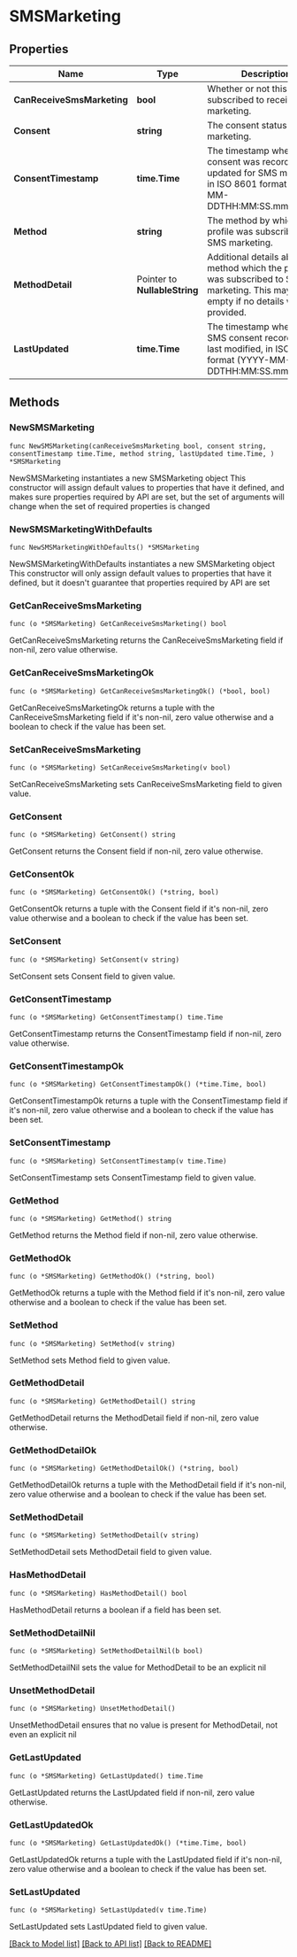# SMSMarketing

## Properties

Name | Type | Description | Notes
------------ | ------------- | ------------- | -------------
**CanReceiveSmsMarketing** | **bool** | Whether or not this profile is subscribed to receive SMS marketing. | 
**Consent** | **string** | The consent status for SMS marketing. | 
**ConsentTimestamp** | **time.Time** | The timestamp when consent was recorded or updated for SMS marketing, in ISO 8601 format (YYYY-MM-DDTHH:MM:SS.mmmmmm). | 
**Method** | **string** | The method by which the profile was subscribed to SMS marketing. | 
**MethodDetail** | Pointer to **NullableString** | Additional details about the method which the profile was subscribed to SMS marketing. This may be empty if no details were provided. | [optional] [default to ""]
**LastUpdated** | **time.Time** | The timestamp when the SMS consent record was last modified, in ISO 8601 format (YYYY-MM-DDTHH:MM:SS.mmmmmm). | 

## Methods

### NewSMSMarketing

`func NewSMSMarketing(canReceiveSmsMarketing bool, consent string, consentTimestamp time.Time, method string, lastUpdated time.Time, ) *SMSMarketing`

NewSMSMarketing instantiates a new SMSMarketing object
This constructor will assign default values to properties that have it defined,
and makes sure properties required by API are set, but the set of arguments
will change when the set of required properties is changed

### NewSMSMarketingWithDefaults

`func NewSMSMarketingWithDefaults() *SMSMarketing`

NewSMSMarketingWithDefaults instantiates a new SMSMarketing object
This constructor will only assign default values to properties that have it defined,
but it doesn't guarantee that properties required by API are set

### GetCanReceiveSmsMarketing

`func (o *SMSMarketing) GetCanReceiveSmsMarketing() bool`

GetCanReceiveSmsMarketing returns the CanReceiveSmsMarketing field if non-nil, zero value otherwise.

### GetCanReceiveSmsMarketingOk

`func (o *SMSMarketing) GetCanReceiveSmsMarketingOk() (*bool, bool)`

GetCanReceiveSmsMarketingOk returns a tuple with the CanReceiveSmsMarketing field if it's non-nil, zero value otherwise
and a boolean to check if the value has been set.

### SetCanReceiveSmsMarketing

`func (o *SMSMarketing) SetCanReceiveSmsMarketing(v bool)`

SetCanReceiveSmsMarketing sets CanReceiveSmsMarketing field to given value.


### GetConsent

`func (o *SMSMarketing) GetConsent() string`

GetConsent returns the Consent field if non-nil, zero value otherwise.

### GetConsentOk

`func (o *SMSMarketing) GetConsentOk() (*string, bool)`

GetConsentOk returns a tuple with the Consent field if it's non-nil, zero value otherwise
and a boolean to check if the value has been set.

### SetConsent

`func (o *SMSMarketing) SetConsent(v string)`

SetConsent sets Consent field to given value.


### GetConsentTimestamp

`func (o *SMSMarketing) GetConsentTimestamp() time.Time`

GetConsentTimestamp returns the ConsentTimestamp field if non-nil, zero value otherwise.

### GetConsentTimestampOk

`func (o *SMSMarketing) GetConsentTimestampOk() (*time.Time, bool)`

GetConsentTimestampOk returns a tuple with the ConsentTimestamp field if it's non-nil, zero value otherwise
and a boolean to check if the value has been set.

### SetConsentTimestamp

`func (o *SMSMarketing) SetConsentTimestamp(v time.Time)`

SetConsentTimestamp sets ConsentTimestamp field to given value.


### GetMethod

`func (o *SMSMarketing) GetMethod() string`

GetMethod returns the Method field if non-nil, zero value otherwise.

### GetMethodOk

`func (o *SMSMarketing) GetMethodOk() (*string, bool)`

GetMethodOk returns a tuple with the Method field if it's non-nil, zero value otherwise
and a boolean to check if the value has been set.

### SetMethod

`func (o *SMSMarketing) SetMethod(v string)`

SetMethod sets Method field to given value.


### GetMethodDetail

`func (o *SMSMarketing) GetMethodDetail() string`

GetMethodDetail returns the MethodDetail field if non-nil, zero value otherwise.

### GetMethodDetailOk

`func (o *SMSMarketing) GetMethodDetailOk() (*string, bool)`

GetMethodDetailOk returns a tuple with the MethodDetail field if it's non-nil, zero value otherwise
and a boolean to check if the value has been set.

### SetMethodDetail

`func (o *SMSMarketing) SetMethodDetail(v string)`

SetMethodDetail sets MethodDetail field to given value.

### HasMethodDetail

`func (o *SMSMarketing) HasMethodDetail() bool`

HasMethodDetail returns a boolean if a field has been set.

### SetMethodDetailNil

`func (o *SMSMarketing) SetMethodDetailNil(b bool)`

 SetMethodDetailNil sets the value for MethodDetail to be an explicit nil

### UnsetMethodDetail
`func (o *SMSMarketing) UnsetMethodDetail()`

UnsetMethodDetail ensures that no value is present for MethodDetail, not even an explicit nil
### GetLastUpdated

`func (o *SMSMarketing) GetLastUpdated() time.Time`

GetLastUpdated returns the LastUpdated field if non-nil, zero value otherwise.

### GetLastUpdatedOk

`func (o *SMSMarketing) GetLastUpdatedOk() (*time.Time, bool)`

GetLastUpdatedOk returns a tuple with the LastUpdated field if it's non-nil, zero value otherwise
and a boolean to check if the value has been set.

### SetLastUpdated

`func (o *SMSMarketing) SetLastUpdated(v time.Time)`

SetLastUpdated sets LastUpdated field to given value.



[[Back to Model list]](../README.md#documentation-for-models) [[Back to API list]](../README.md#documentation-for-api-endpoints) [[Back to README]](../README.md)


